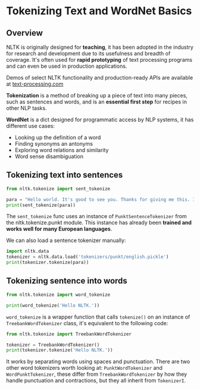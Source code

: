 # Tokenizing Text and WordNet Basics

## Overview

NLTK is originally designed for **teaching**, it has been adopted in the industry for research and development due to its usefulness and breadth of coverage. It's often used for **rapid prototyping** of text processing programs and can even be used in production applications.

Demos of select NLTK functionality and production-ready APIs are available at [text-processing.com](http://text-processing.com)

**Tokenization** is a method of breaking up a piece of text into many pieces, such as sentences and words, and is an **essential first step** for recipes in other NLP tasks.

**WordNet** is a dict designed for programmatic access by NLP systems, it has different use cases:

* Looking up the definition of a word
* Finding synonyms an antonyms
* Exploring word relations and similarity
* Word sense disambiguation

## Tokenizing text into sentences

```python
from nltk.tokenize import sent_tokenize

para = "Hello world. It's good to see you. Thanks for giving me this. I will go to U.S.A. next week."
print(sent_tokenize(para))
```

The ```sent_tokenize``` func uses an instance of ```PunktSentenceTokenizer``` from the nltk.tokenize.punkt module. This instance has already been **trained and works well for many European languages**.

We can also load a sentence tokenizer manually:

```python
import nltk.data
tokenizer = nltk.data.load('tokenizers/punkt/english.pickle')
print(tokenizer.tokenize(para))
```

## Tokenizing sentence into words

```python
from nltk.tokenize import word_tokenize

print(word_tokenize('Hello NLTK.'))
```

```word_tokenize``` is a wrapper function that calls ```tokenize()``` on an instance of ```TreebankWordTokenizer``` class, it's equivalent to the following code:

```python
from nltk.tokenize import TreebankWordTokenizer

tokenizer = TreebankWordTokenizer()
print(tokenizer.tokenize('Hello NLTK.'))
```

It works by separating words using spaces and punctuation. There are two other word tokenizers worth looking at: ```PunktWordTokenizer``` and ```WordPunktTokenizer```, these differ from ```TreebankWordTokenizer``` by how they handle punctuation and contractions, but they all inherit from ```TokenizerI```.




